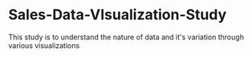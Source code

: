 # Sales-Data-VIsualization-Study
This study is to understand the nature of data and it's variation through various visualizations
